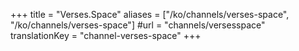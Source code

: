 +++
title = "Verses.Space"
aliases = ["/ko/channels/verses-space", "/ko/channels/verses-space"]
#url = "channels/versesspace"
translationKey = "channel-verses-space"
+++
